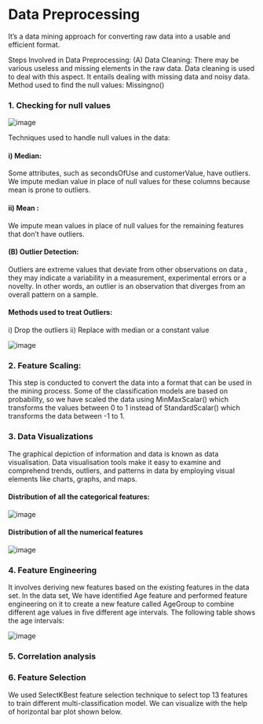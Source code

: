 # Data Preprocessing

It’s a data mining approach for converting raw data into a
usable and efficient format.

Steps Involved in Data Preprocessing:
(A) Data Cleaning: There may be various useless and
missing elements in the raw data. Data cleaning is used to
deal with this aspect. It entails dealing with missing data
and noisy data.
Method used to find the null values: Missingno()

### 1. Checking for null values 

![image](https://github.com/rohit-chandra/Customer_Churn_Analysis/blob/main/data_visualization/images/missing_values.png)

Techniques used to handle null values in the data:

#### i) Median: 

Some attributes, such as secondsOfUse and
customerValue, have outliers. We impute median value in
place of null values for these columns because mean is
prone to outliers.

#### ii) Mean : 

We impute mean values in place of null values for the remaining features that don’t have outliers.

#### (B) Outlier Detection:

Outliers are extreme values that deviate from other observations on data , they may indicate a variability in a measurement, experimental errors or a novelty. In other words, an outlier is an observation that diverges from an overall pattern on a sample.

#### Methods used to treat Outliers:

i) Drop the outliers
ii) Replace with median or a constant value

![image](https://github.com/rohit-chandra/Customer_Churn_Analysis/blob/main/data_visualization/images/boxplot_afterCleaning.png)

### 2. Feature Scaling: 

This step is conducted to convert the data into a format that can be used in the mining process. Some of the classification models are based on probability, so we have scaled the data using MinMaxScalar() which transforms the values between 0 to 1 instead of StandardScalar() which transforms the data between -1 to 1.

### 3. Data Visualizations 

The graphical depiction of information and data is known as data visualisation. Data visualisation tools make it easy to examine and comprehend trends, outliers, and patterns in data by employing visual elements
like charts, graphs, and maps.

#### Distribution of all the categorical features:

![image](https://github.com/rohit-chandra/Customer_Churn_Analysis/blob/main/data_visualization/images/Frequency_Distribution_afterCleaning.png)

####  Distribution of all the numerical features

![image](https://github.com/rohit-chandra/Customer_Churn_Analysis/blob/main/data_visualization/images/frequency_distribution.png)

### 4. Feature Engineering

It involves deriving new features based on the existing features in the data set. In the data set, We have identified Age feature and performed feature engineering on it to create a new feature called AgeGroup to combine different age values in five different age intervals. The following table shows the age intervals:

![image](https://github.com/rohit-chandra/Customer_Churn_Analysis/blob/main/data_visualization/images/pie_chart_ageDistribution.png)

### 5. Correlation analysis


### 6. Feature Selection

We used SelectKBest feature selection technique to select top 13 features to train different multi-classification model. We can visualize with the help of horizontal bar plot shown below.